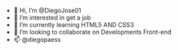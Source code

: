 - 👋 Hi, I’m @DiegoJose01
- 👀 I’m interested in get a job
- 🌱 I’m currently learning HTML5 AND CSS3
- 💞️ I’m looking to collaborate on Developments Front-end
- 📫 @diegopaess


